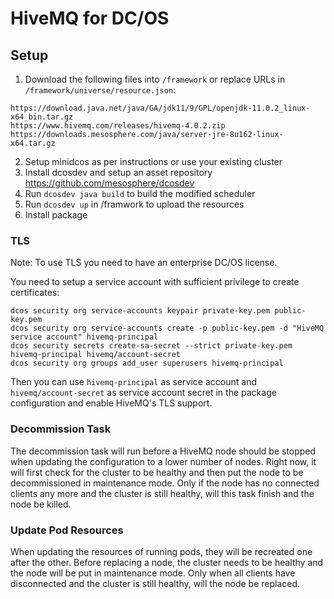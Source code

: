 # HiveMQ for DC/OS

## Setup

1. Download the following files into `/framework` or replace URLs in `/framework/universe/resource.json`:
```
https://download.java.net/java/GA/jdk11/9/GPL/openjdk-11.0.2_linux-x64_bin.tar.gz
https://www.hivemq.com/releases/hivemq-4.0.2.zip
https://downloads.mesosphere.com/java/server-jre-8u162-linux-x64.tar.gz
```
2. Setup minidcos as per instructions or use your existing cluster
3. Install dcosdev and setup an asset repository https://github.com/mesosphere/dcosdev
3. Run `dcosdev java build` to build the modified scheduler
4. Run `dcosdev up` in /framwork to upload the resources
5. Install package

### TLS

Note: To use TLS you need to have an enterprise DC/OS license.

You need to setup a service account with sufficient privilege to create certificates:
```
dcos security org service-accounts keypair private-key.pem public-key.pem
dcos security org service-accounts create -p public-key.pem -d "HiveMQ service account" hivemq-principal
dcos security secrets create-sa-secret --strict private-key.pem hivemq-principal hivemq/account-secret
dcos security org groups add_user superusers hivemq-principal
```
Then you can use `hivemq-principal` as service account and `hivemq/account-secret` as service account secret in the
package configuration and enable HiveMQ's TLS support.

### Decommission Task

The decommission task will run before a HiveMQ node should be stopped when updating the configuration to a lower number
of nodes. Right now, it will first check for the cluster to be healthy and then put the node to be decommissioned
in maintenance mode. Only if the node has no connected clients any more and the cluster is still healthy, will this task
finish and the node be killed. 

### Update Pod Resources

When updating the resources of running pods, they will be recreated one after the other. Before replacing a node, the
cluster needs to be healthy and the node will be put in maintenance mode. Only when all clients have disconnected and
the cluster is still healthy, will the node be replaced.